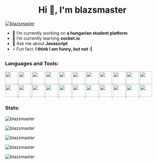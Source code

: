 <h1 align="center">Hi 👋, I'm blazsmaster</h1>

<p align="left">
  <a href="https://github.com/ryo-ma/github-profile-trophy"
    ><img
      src="https://github-profile-trophy.vercel.app/?username=blazsmaster&theme=discord&margin-w=15&no-frame=true&column=7"
      alt="blazsmaster"
  /></a>
</p>

- 🔭 I’m currently working on **a hungarian student platform**
- 🌱 I’m currently learning **socket.io**
- 💬 Ask me about **Javascript**
- ⚡ Fun fact: **I think I am funny, but not :|**

<h3 align="left">Languages and Tools:</h3>

<p align="left">
  <a href="https://www.gnu.org/software/bash/" target="_blank" rel="noreferrer">
    <img
      src="https://cdn.jsdelivr.net/gh/devicons/devicon/icons/bash/bash-original.svg"
      width="40"
      height="40"
    />
  </a>
  <a href="https://getbootstrap.com" target="_blank" rel="noreferrer">
    <img
      src="https://cdn.jsdelivr.net/gh/devicons/devicon/icons/bootstrap/bootstrap-original.svg"
      width="40"
      height="40"
    />
  </a>
  <a href="https://bulma.io/" target="_blank" rel="noreferrer">
    <img
      src="https://cdn.jsdelivr.net/gh/devicons/devicon/icons/bulma/bulma-plain.svg"
      width="40"
      height="40"
    />
  </a>
  <a href="https://www.w3schools.com/css/" target="_blank" rel="noreferrer">
    <img
      src="https://cdn.jsdelivr.net/gh/devicons/devicon/icons/css3/css3-original.svg"
      width="40"
      height="40"
    />
  </a>
  <a href="https://www.electronjs.org" target="_blank" rel="noreferrer">
    <img
      src="https://cdn.jsdelivr.net/gh/devicons/devicon/icons/electron/electron-original.svg"
      width="40"
      height="40"
    />
  </a>
  <a href="https://expressjs.com" target="_blank" rel="noreferrer">
    <img
      src="https://cdn.jsdelivr.net/gh/devicons/devicon/icons/express/express-original.svg"
      width="40"
      height="40"
    />
  </a>
  <a href="https://firebase.google.com/" target="_blank" rel="noreferrer">
    <img
      src="https://cdn.jsdelivr.net/gh/devicons/devicon/icons/firebase/firebase-plain.svg"
      width="40"
      height="40"
    />
  </a>
  <a href="https://git-scm.com/" target="_blank" rel="noreferrer">
    <img
      src="https://cdn.jsdelivr.net/gh/devicons/devicon/icons/git/git-original.svg"
      width="40"
      height="40"
    />
  </a>
  <a href="https://graphql.org" target="_blank" rel="noreferrer">
    <img
      src="https://cdn.jsdelivr.net/gh/devicons/devicon/icons/graphql/graphql-plain.svg"
      width="40"
      height="40"
    />
  </a>
  <a href="https://www.w3.org/html/" target="_blank" rel="noreferrer">
    <img
      src="https://cdn.jsdelivr.net/gh/devicons/devicon/icons/html5/html5-original.svg"
      width="40"
      height="40"
    />
  </a>
  <a
    href="https://developer.mozilla.org/en-US/docs/Web/JavaScript"
    target="_blank"
    rel="noreferrer"
  >
    <img
      src="https://cdn.jsdelivr.net/gh/devicons/devicon/icons/javascript/javascript-original.svg"
      width="40"
      height="40"
    />
  </a>
  <a href="https://www.mongodb.com/" target="_blank" rel="noreferrer">
    <img
      src="https://cdn.jsdelivr.net/gh/devicons/devicon/icons/mongodb/mongodb-original.svg"
      width="40"
      height="40"
    />
  </a>
  <a href="https://www.mysql.com/" target="_blank" rel="noreferrer">
    <img
      src="https://cdn.jsdelivr.net/gh/devicons/devicon/icons/mysql/mysql-original.svg"
      width="40"
      height="40"
    />
  </a>
  <a href="https://nodejs.org" target="_blank" rel="noreferrer">
    <img
      src="https://cdn.jsdelivr.net/gh/devicons/devicon/icons/nodejs/nodejs-original.svg"
      width="40"
      height="40"
    />
  </a>
  <a href="https://www.python.org" target="_blank" rel="noreferrer">
    <img
      src="https://cdn.jsdelivr.net/gh/devicons/devicon/icons/python/python-original.svg"
      width="40"
      height="40"
    />
  </a>
  <a href="https://reactjs.org/" target="_blank" rel="noreferrer">
    <img
      src="https://cdn.jsdelivr.net/gh/devicons/devicon/icons/react/react-original.svg"
      width="40"
      height="40"
    />
  </a>
  <a href="https://reactnative.dev/" target="_blank" rel="noreferrer">
    <img
      src="https://cdn.jsdelivr.net/gh/devicons/devicon/icons/react/react-original.svg"
      width="40"
      height="40"
    />
  </a>
  <a href="https://redux.js.org" target="_blank" rel="noreferrer">
    <img
      src="https://cdn.jsdelivr.net/gh/devicons/devicon/icons/redux/redux-original.svg"
      width="40"
      height="40"
    />
  </a>
  <a href="https://sass-lang.com" target="_blank" rel="noreferrer">
    <img
      src="https://cdn.jsdelivr.net/gh/devicons/devicon/icons/sass/sass-original.svg"
      width="40"
      height="40"
    />
  </a>
  <a href="https://www.sqlite.org/" target="_blank" rel="noreferrer">
    <img
      src="https://cdn.jsdelivr.net/gh/devicons/devicon/icons/sqlite/sqlite-original.svg"
      width="40"
      height="40"
    />
  </a>
  <a href="https://tailwindcss.com/" target="_blank" rel="noreferrer">
    <img
      src="https://cdn.jsdelivr.net/gh/devicons/devicon/icons/tailwindcss/tailwindcss-plain.svg"
      width="40"
      height="40"
    />
  </a>
  <a href="https://www.typescriptlang.org/" target="_blank" rel="noreferrer">
    <img
      src="https://cdn.jsdelivr.net/gh/devicons/devicon/icons/typescript/typescript-original.svg"
      width="40"
      height="40"
    />
  </a>
</p>

<h3 align="left">Stats:</h3>

<p align="left">
  <img
    style="border-radius: 4px"
    src="https://komarev.com/ghpvc/?username=blazsmaster&label=Profile%20views&color=0e75b6&style=for-the-badge"
    alt="blazsmaster"
  />
</p>

<p>
  <img
    align="center"
    src="https://github-readme-stats.vercel.app/api/top-langs?username=blazsmaster&show_icons=true&locale=en&langs_count=10&layout=compact&theme=dark&hide_border=true"
    alt="blazsmaster"
  />
</p>

<p>
  <img
    align="center"
    src="https://github-readme-stats.vercel.app/api?username=blazsmaster&show_icons=true&locale=en&theme=dark&hide_border=true"
    alt="blazsmaster"
  />
</p>

<p>
  <img
    align="center"
    src="https://github-readme-streak-stats.herokuapp.com/?user=blazsmaster&theme=dark&hide_border=true"
    alt="blazsmaster"
  />
</p>

<p>
  <img
    align="center"
    src="https://github-readme-stats.vercel.app/api/wakatime?username=blazsmaster&layout=compact&hide=ejs,ini,go,graphql,sql,cmake,c,properties"
    alt="blazsmaster"
  />
</p>
